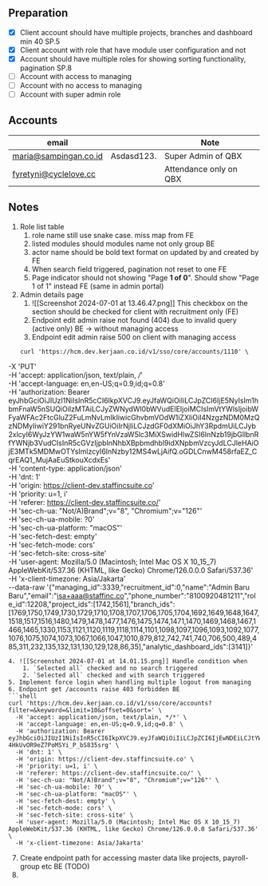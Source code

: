 ## Preparation
- [x] Client account should have multiple projects, branches and dashboard min 40
SP.5
- [x] Client account with role that have module user configuration and not
- [x] Account should have multiple roles for showing sorting functionality, pagination
SP.8
- [ ] Account with access to managing
- [ ] Account with no access to managing
- [ ] Account with super admin role
## Accounts

| email                 |            | Note                   |
| --------------------- | ---------- | ---------------------- |
| maria@sampingan.co.id | Asdasd123. | Super Admin of QBX     |
| fyretyni@cyclelove.cc |            | Attendance only on QBX |

## Notes
1. Role list table
	1. role name still use snake case. miss map from FE
	2. listed modules should modules name not only group BE
	3. actor name should be bold text format on updated by and created by FE
	4. When search field triggered, pagination not reset to one FE
	5. Page indicator should not showing "Page **1 of 0**". Should show "Page 1 of 1" instead FE (same in admin portal)
2. Admin details page 
	1. ![[Screenshot 2024-07-01 at 13.46.47.png]] This checkbox on the section should be checked for client with recruitment only (FE)
	2. Endpoint edit admin raise not found (404) due to invalid query (active only) BE -> without managing access
	3. Endpoint edit admin raise 500 on client with managing access
	```shell
	curl 'https://hcm.dev.kerjaan.co.id/v1/sso/core/accounts/1110' \
  -X 'PUT' \
  -H 'accept: application/json, text/plain, */*' \
  -H 'accept-language: en,en-US;q=0.9,id;q=0.8' \
  -H 'authorization: Bearer eyJhbGciOiJIUzI1NiIsInR5cCI6IkpXVCJ9.eyJfaWQiOiIiLCJpZCI6IjE5NyIsIm1hbmFnaW5nSUQiOiIzMTAiLCJyZWNydWl0bWVudElEIjoiMCIsImVtYWlsIjoibWFyaWFAc2FtcGluZ2FuLmNvLmlkIiwicGhvbmVOdW1iZXIiOiI4NzgzNDM0MzQzNDMyIiwiY291bnRyeUNvZGUiOiIrNjIiLCJzdGF0dXMiOiJhY3RpdmUiLCJyb2xlcyI6WyJzYW1waW5nYW5fYnVzaW5lc3MiXSwidHlwZSI6InNzb19jbGllbnRfYWNjb3VudCIsInR5cGVzIjpbInNhbXBpbmdhbl9idXNpbmVzcyJdLCJleHAiOjE3MTk5MDMwOTYsImlzcyI6InNzby12MS4wLjAifQ.oGDLCnwM458rfaEZ_CqrEAQ1_MujAaEuStkouXcdxEs' \
  -H 'content-type: application/json' \
  -H 'dnt: 1' \
  -H 'origin: https://client-dev.staffincsuite.co' \
  -H 'priority: u=1, i' \
  -H 'referer: https://client-dev.staffincsuite.co/' \
  -H 'sec-ch-ua: "Not/A)Brand";v="8", "Chromium";v="126"' \
  -H 'sec-ch-ua-mobile: ?0' \
  -H 'sec-ch-ua-platform: "macOS"' \
  -H 'sec-fetch-dest: empty' \
  -H 'sec-fetch-mode: cors' \
  -H 'sec-fetch-site: cross-site' \
  -H 'user-agent: Mozilla/5.0 (Macintosh; Intel Mac OS X 10_15_7) AppleWebKit/537.36 (KHTML, like Gecko) Chrome/126.0.0.0 Safari/537.36' \
  -H 'x-client-timezone: Asia/Jakarta' \
  --data-raw '{"managing_id":3339,"recruitment_id":0,"name":"Admin Baru Baru","email":"isa+aaa@staffinc.co","phone_number":"8100920481211","role_id":12208,"project_ids":[1742,1561],"branch_ids":[1769,1750,1749,1730,1729,1710,1708,1707,1706,1705,1704,1692,1649,1648,1647,1518,1517,1516,1480,1479,1478,1477,1476,1475,1474,1471,1470,1469,1468,1467,1466,1465,1330,1153,1121,1120,1119,1118,1114,1101,1098,1097,1096,1093,1092,1077,1076,1075,1074,1073,1067,1066,1047,1010,879,812,742,741,740,706,500,489,485,311,232,135,132,131,130,129,128,86,35],"analytic_dashboard_ids":[3141]}'
```
4. ![[Screenshot 2024-07-01 at 14.01.15.png]] Handle condition when
	1. `Selected all` checked and no search triggered
	2. `Selected all` checked and with search triggered
5. Implement force login when handling multiple logout from managing
6. Endpoint get /accounts raise 403 forbidden BE
```shell
curl 'https://hcm.dev.kerjaan.co.id/v1/sso/core/accounts?filter=&keyword=&limit=10&offset=0&sort=' \
  -H 'accept: application/json, text/plain, */*' \
  -H 'accept-language: en,en-US;q=0.9,id;q=0.8' \
  -H 'authorization: Bearer eyJhbGciOiJIUzI1NiIsInR5cCI6IkpXVCJ9.eyJfaWQiOiIiLCJpZCI6IjEwNDEiLCJtYW5hZ2luZ0lEIjoiMzI2MyIsInJlY3J1aXRtZW50SUQiOiI0OTMwMyIsImVtYWlsIjoibWFyaWErc3VwZXJzckBzdGFmZmluYy5jbyIsInBob25lTnVtYmVyIjoiODUyODUyODUxMTIzIiwiY291bnRyeUNvZGUiOiIrNjIiLCJzdGF0dXMiOiJhY3RpdmUiLCJyb2xlcyI6WyJzYW1waW5nYW5fYnVzaW5lc3MiXSwidHlwZSI6InNzb19jbGllbnRfYWNjb3VudCIsInR5cGVzIjpbInNhbXBpbmdhbl9idXNpbmVzcyJdLCJleHAiOjE3MTk5MDU3MzgsImlzcyI6InNzby12MS4wLjAifQ.r0xWOkH3ktHSqg-4HkUvOR9eZ7PoMSYi_P_bS835srg' \
  -H 'dnt: 1' \
  -H 'origin: https://client-dev.staffincsuite.co' \
  -H 'priority: u=1, i' \
  -H 'referer: https://client-dev.staffincsuite.co/' \
  -H 'sec-ch-ua: "Not/A)Brand";v="8", "Chromium";v="126"' \
  -H 'sec-ch-ua-mobile: ?0' \
  -H 'sec-ch-ua-platform: "macOS"' \
  -H 'sec-fetch-dest: empty' \
  -H 'sec-fetch-mode: cors' \
  -H 'sec-fetch-site: cross-site' \
  -H 'user-agent: Mozilla/5.0 (Macintosh; Intel Mac OS X 10_15_7) AppleWebKit/537.36 (KHTML, like Gecko) Chrome/126.0.0.0 Safari/537.36' \
  -H 'x-client-timezone: Asia/Jakarta'
```
7. Create endpoint path for accessing master data like projects, payroll-group etc BE (TODO)
8. 